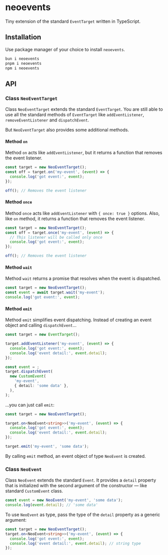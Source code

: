# neoevents

Tiny extension of the standard `EventTarget` written in TypeScript.

## Installation

Use package manager of your choice to install `neoevents`.

```bash
bun i neoevents
pnpm i neoevents
npm i neoevents
```

## API

### Class `NeoEventTarget`

Class `NeoEventTarget` extends the standard `EventTarget`. You are still able to use all the standard methods of `EventTarget` like `addEventListener`, `removeEventListener` and `dispatchEvent`.

But `NeoEventTarget` also provides some additional methods.

#### Method `on`

Method `on` acts like `addEventListener`, but it returns a function that removes the event listener.

```typescript
const target = new NeoEventTarget();
const off = target.on('my-event', (event) => {
  console.log('got event:', event);
});

off(); // Removes the event listener
```

#### Method `once`

Method `once` acts like `addEventListener` with `{ once: true }` options. Also, like `on` method, it returns a function that removes the event listener.

```typescript
const target = new NeoEventTarget();
const off = target.once('my-event', (event) => {
  // This listener will be called only once
  console.log('got event:', event);
});

off(); // Removes the event listener
```

#### Method `wait`

Method `wait` returns a promise that resolves when the event is dispatched.

```typescript
const target = new NeoEventTarget();
const event = await target.wait('my-event');
console.log('got event:', event);
```

#### Method `emit`

Method `emit` simplifies event dispatching. Instead of creating an event object and calling `dispatchEvent`...

```typescript
const target = new EventTarget();

target.addEventListener('my-event', (event) => {
  console.log('got event:', event);
  console.log('event detail:', event.detail);
});

const event = ;
target.dispatchEvent(
  new CustomEvent(
    'my-event',
    { detail: 'some data' },
  ),
);
```

...you can just call `emit`:

```typescript
const target = new NeoEventTarget();

target.on<NeoEvent<string>>('my-event', (event) => {
  console.log('got event:', event);
  console.log('event detail:', event.detail);
});

target.emit('my-event', 'some data');
```

By calling `emit` method, an event object of type `NeoEvent` is created.

### Class `NeoEvent`

Class `NeoEvent` extends the standard `Event`. It provides a `detail` property that is initialized with the second argument of the constructor — like standard `CustomEvent` class.

```typescript
const event = new NeoEvent('my-event', 'some data');
console.log(event.detail); // 'some data'
```

To use `NeoEvent` as type, pass the type of the `detail` property as a generic argument:

```typescript
const target = new NeoEventTarget();
target.on<NeoEvent<string>>('my-event', (event) => {
  console.log('got event:', event);
  console.log('event detail:', event.detail); // string type
});
```
